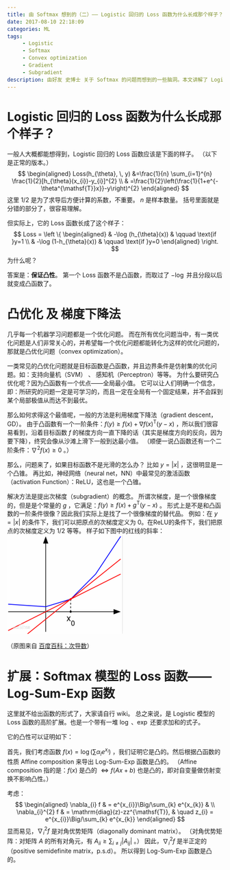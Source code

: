 ```yaml
---
title: 由 Softmax 想到的（二）—— Logistic 回归的 Loss 函数为什么长成那个样子？
date: 2017-08-10 22:18:09
categories: ML
tags: 
     - Logistic
     - Softmax
     - Convex optimization
     - Gradient
     - Subgradient
description: 由好友 史博士 关于 Softmax 的问题而想到的一些脑洞。本文讲解了 Logistic 模型的 Loss 函数的来源。以及想到的一些凸优化的知识。
---
```


# Logistic 回归的 Loss 函数为什么长成那个样子？

一般人大概都能想得到，Logistic 回归的 Loss 函数应该是下面的样子。
（以下是正常的版本。）
$$
\begin{aligned}
Loss(h_{\theta}, \, y) &=\frac{1}{n} \sum_{i=1}^{n} \frac{1}{2}[h_{\theta}(x_{i})-y_{i}]^{2} \\
& =\frac{1}{2}\left(\frac{1}{1+e^{-\theta^{\mathsf{T}}x}}-y\right)^{2}
\end{aligned}
$$
这里 $1/2$ 是为了求导后方便计算的系数，不重要。
$n$ 是样本数量。
括号里面就是分错的部分了，很容易理解。

但实际上，它的 Loss 函数长成了这个样子：
$$
Loss = 
\left \{ \begin{aligned}
& -\log (h_{\theta}(x)) & \qquad \text{if }y=1 \\
& -\log (1-h_{\theta}(x)) & \qquad \text{if }y=0
\end{aligned} \right.
$$
为什么呢？

答案是：**保证凸性**。
第一个 Loss 函数不是凸函数，而取过了 $-\log$ 并且分段以后就变成凸函数了。

# 凸优化 及 梯度下降法

几乎每一个机器学习问题都是一个优化问题。
而在所有优化问题当中，有一类优化问题是人们非常关心的，并希望每一个优化问题都能转化为这样的优化问题的，那就是凸优化问题（convex optimization）。

一类常见的凸优化问题就是目标函数是凸函数，并且边界条件是仿射集的优化问题。如：支持向量机（SVM） 、 感知机（Perceptron）等等。
为什么要研究凸优化呢？因为凸函数有一个优点——全局最小值。
它可以让人们明确一个信念，即：所研究的问题一定是可学习的，而且一定在全局有一个固定结果，并不会踩到某个局部极值从而达不到最优。

那么如何求得这个最值呢，一般的方法是利用梯度下降法（gradient descent，GD）。
由于凸函数有一个一阶条件：$f(y) \ge f(x) + \nabla f(x)^{\mathsf{T}}(y-x)$ ，所以我们很容易看到，沿着目标函数 $f$ 的梯度方向一直下降的话（其实是梯度方向的反向，因为要下降），终究会像从沙滩上滑下一般到达最小值。
（顺便一说凸函数还有一个二阶条件：$\nabla^{2}f(x) \ge 0$ 。）

那么，问题来了，如果目标函数不是光滑的怎么办？
比如 $y=|x|$ ，这很明显是一个凸锥。
再比如，神经网络（neural net，NN）中最常见的激活函数（activation Function）：ReLU，这也是一个凸锥。

解决方法是提出次梯度（subgradient）的概念。
所谓次梯度，是一个很像梯度的，但是是个常量的 $g$ ，它满足：$f(y) \ge f(x) + g^{\mathsf{T}}(y-x)$ 。
形式上是不是和凸函数的一阶条件很像？因此我们实际上是找了一个很像梯度的替代品。
例如：在 $y=|x|$ 的条件下，我们可以把原点的次梯度定义为 0。在ReLU的条件下，我们把原点的次梯度定义为 $1/2$ 等等。
样子如下图中的红线的斜率：
![Subgradient](thinking-from-softmax-02/subgradient.png)

（原图来自 [百度百科：次导数](https://baike.baidu.com/item/次导数/13882223?fr=aladdin)）

# 扩展：Softmax 模型的 Loss 函数—— Log-Sum-Exp 函数

这里就不给出函数的形式了，大家请自行 wiki。
总之来说，是 Logistic 模型的 Loss 函数的高阶扩展。也是一个带有一堆 $\log$ 、$\exp$ 还要求加和的式子。

它的凸性可以证明如下：

首先，我们考虑函数 $f(x) = \log (\sum \alpha_{i} e^{x_{i}})$ ，我们证明它是凸的。然后根据凸函数的性质 Affine composition 来导出 Log-Sum-Exp 函数是凸的。
（Affine composition 指的是：$f(x)$ 是凸的 $\Leftrightarrow f(Ax+b)$ 也是凸的，即对自变量做仿射变换不影响凸性。）

考虑：
$$
\begin{aligned}
\nabla_{i} f & = e^{x_{i}}\Big/\sum_{k} e^{x_{k}}  & \\
\nabla_{i}^{2} f & = \mathrm{diag}(z)-zz^{\mathsf{T}}, & \quad z_{i} = e^{x_{i}}\Big/\sum_{k} e^{x_{k}}
\end{aligned}
$$
显而易见，$\nabla_{i}^{2} f$ 是对角优势矩阵（diagonally dominant matrix）。
（对角优势矩阵：对矩阵 $A$ 的所有对角元，有 $A_{ii} \ge \sum_{i \ne j} |A_{ij}|$ 。）
因此，$\nabla_{i}^{2} f$ 是半正定的（positive semidefinite matrix，p.s.d）。
所以得到 Log-Sum-Exp 函数是凸的。